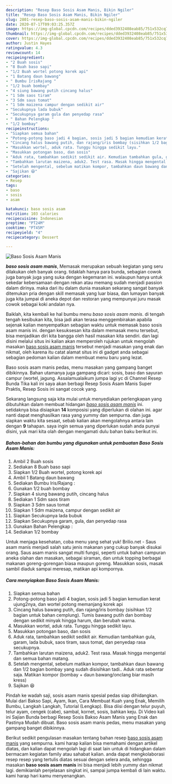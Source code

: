```yaml
---
description: "Resep Baso Sosis Asam Manis, Bikin Ngiler"
title: "Resep Baso Sosis Asam Manis, Bikin Ngiler"
slug: 2801-resep-baso-sosis-asam-manis-bikin-ngiler
date: 2020-07-17T09:03:25.357Z
image: https://img-global.cpcdn.com/recipes/dded3932408eab85/751x532cq70/baso-sosis-asam-manis-foto-resep-utama.jpg
thumbnail: https://img-global.cpcdn.com/recipes/dded3932408eab85/751x532cq70/baso-sosis-asam-manis-foto-resep-utama.jpg
cover: https://img-global.cpcdn.com/recipes/dded3932408eab85/751x532cq70/baso-sosis-asam-manis-foto-resep-utama.jpg
author: Justin Hayes
ratingvalue: 4.3
reviewcount: 14
recipeingredient:
- "2 Buah sosis"
- "8 Buah baso sapi"
- "1/2 Buah wortel potong korek api"
- "1 Batang daun bawang"
- " Bumbu IrisRajang "
- "1/2 buah bombay"
- "4 siung bawang putih cincang halus"
- "1 Sdm saos tiram"
- "3 Sdm saus tomat"
- "1 Sdm maizena campur dengan sedikit air"
- "Secukupnya lada bubuk"
- "Secukupnya garam gula dan penyedap rasa"
- " Bahan Pelengkap "
- "1/2 bombay"
recipeinstructions:
- "Siapkan semua bahan"
- "Potong-potong baso jadi 4 bagian, sosis jadi 5 bagian kemudian kerat ujung2nya, dan wortel potong memanjang korek api"
- "Cincang halus bawang putih, dan rajang/iris bombay (sisihkan 1/2 bagian untuk bahan cemplung). Tumis bawang putih dan bombay dengan sedikit minyak hingga harum, dan berubah warna."
- "Masukkan wortel, aduk rata. Tunggu hingga sedikit layu."
- "Masukkan potongan baso, dan sosis"
- "Aduk rata, tambahkan sedikit sedikit air. Kemudian tambahkan gula, garam, lada bubuk, saos tiram, saus tomat, dan penyedap rasa secukupnya."
- "Tambahkan larutan maizena, aduk2. Test rasa. Masak hingga mengental dan semua bahan matang."
- "Setelah mengental, sebelum matikan kompor, tambahkan daun bawang dan 1/2 bagian bombay yang sudah disisihkan tadi.. Aduk rata sebentar saja. Matikan kompor (bombay + daun bawang/onclang biar masih kress)"
- "Sajikan 😆"
categories:
- Resep
tags:
- baso
- sosis
- asam

katakunci: baso sosis asam 
nutrition: 103 calories
recipecuisine: Indonesian
preptime: "PT24M"
cooktime: "PT45M"
recipeyield: "4"
recipecategory: Dessert

---
```



![Baso Sosis Asam Manis](https://img-global.cpcdn.com/recipes/dded3932408eab85/751x532cq70/baso-sosis-asam-manis-foto-resep-utama.jpg)

<b><i>baso sosis asam manis</i></b>, Memasak merupakan sebuah kegiatan yang seru dilakukan oleh banyak orang. tidaklah hanya para bunda, sebagian cowok juga banyak juga yang suka dengan kegemaran ini. walaupun hanya untuk sekedar kebersamaan dengan rekan atau memang sudah menjadi passion dalam dirinya. maka dari itu dalam dunia masakan sekarang sangat banyak ditemukan pria dengan skill memasak yang luar biasa, dan lumayan banyak juga kita jumpai di aneka depot dan restoran yang mempunyai juru masak cowok sebagai koki andalan nya.

Baiklah, kita kembali ke hal bumbu menu <i>baso sosis asam manis</i>. di tengah tengah kesibukan kita, bisa jadi akan terasa menggembirakan apabila sejenak kalian menyempatkan sebagian waktu untuk memasak baso sosis asam manis ini. dengan kesuksesan kita dalam memasak menu tersebut, bisa menjadikan diri kita bangga oleh hasil masakan kita sendiri. dan lagi disini melalui situs ini kalian akan memperoleh rujukan untuk mengolah masakan <u>baso sosis asam manis</u> tersebut menjadi masakan yang enak dan nikmat, oleh karena itu catat alamat situs ini di gadget anda sebagai sebagian pedoman kalian dalam membuat menu baru yang lezat.

Baso sosis asam manis pedas, menu masakan yang gampang banget dibikinnya. Bahan utamanya juga gampang dicari: sosis, baso dan sayuran campur (wortel, jagung. Assalamualaikum jumpa lagi yc di Channel Resep Bunda Tika kali ini saya akan berbagi Resep Sosis Asam Manis Super Praktis, Resep Sosis ini sangat cocok yang.


Sekarang langsung saja kita mulai untuk menyediakan perlengkapan yang dibutuhkan dalam membuat hidangan <u><i>baso sosis asam manis</i></u> ini. setidaknya bisa disiapkan <b>14</b> komposisi yang diperlukan di olahan ini. agar nanti dapat menghasilkan rasa yang yummy dan sempurna. dan juga siapkan waktu kita sesaat, sebab kalian akan mengolahnya antara lain dengan <b>9</b> tahapan. saya ingin semua yang diperlukan sudah anda punyai disini, yuk mari kita olah dengan mengamati dulu bahan baku berikut ini.

<!--inarticleads1-->

##### Bahan-bahan dan bumbu yang digunakan untuk pembuatan Baso Sosis Asam Manis:

1. Ambil 2 Buah sosis
1. Sediakan 8 Buah baso sapi
1. Siapkan 1/2 Buah wortel, potong korek api
1. Ambil 1 Batang daun bawang
1. Sediakan  Bumbu Iris/Rajang :
1. Gunakan 1/2 buah bombay
1. Siapkan 4 siung bawang putih, cincang halus
1. Sediakan 1 Sdm saos tiram
1. Siapkan 3 Sdm saus tomat
1. Siapkan 1 Sdm maizena, campur dengan sedikit air
1. Siapkan Secukupnya lada bubuk
1. Siapkan Secukupnya garam, gula, dan penyedap rasa
1. Gunakan  Bahan Pelengkap :
1. Sediakan 1/2 bombay


Untuk menjaga kesehatan, coba menu yang sehat yuk! Brilio.net - Saus asam manis menjadi salah satu jenis makanan yang cukup banyak disukai orang. Saus asam manis sangat multi fungsi, seperti untuk bahan campuran aneka olahan dan masakan, sebagai siraman, dan untuk topping berbagai makanan goreng-gorengan biasa maupun goreng. Masukkan sosis, masak sambil diaduk sampai meresap, matikan api kompornya. 

<!--inarticleads2-->

##### Cara menyiapkan Baso Sosis Asam Manis:

1. Siapkan semua bahan
1. Potong-potong baso jadi 4 bagian, sosis jadi 5 bagian kemudian kerat ujung2nya, dan wortel potong memanjang korek api
1. Cincang halus bawang putih, dan rajang/iris bombay (sisihkan 1/2 bagian untuk bahan cemplung). Tumis bawang putih dan bombay dengan sedikit minyak hingga harum, dan berubah warna.
1. Masukkan wortel, aduk rata. Tunggu hingga sedikit layu.
1. Masukkan potongan baso, dan sosis
1. Aduk rata, tambahkan sedikit sedikit air. Kemudian tambahkan gula, garam, lada bubuk, saos tiram, saus tomat, dan penyedap rasa secukupnya.
1. Tambahkan larutan maizena, aduk2. Test rasa. Masak hingga mengental dan semua bahan matang.
1. Setelah mengental, sebelum matikan kompor, tambahkan daun bawang dan 1/2 bagian bombay yang sudah disisihkan tadi.. Aduk rata sebentar saja. Matikan kompor (bombay + daun bawang/onclang biar masih kress)
1. Sajikan 😆


Pindah ke wadah saji, sosis asam manis spesial pedas siap dihidangkan. Mulai dari Bakso Sapi, Ayam, Ikan, Cara Membuat Kuah yang Enak, Memilih Bumbu, Langkah Langkah, Tutorial (Lengkap). Bisa diisi dengan telur puyuh, telur ayam, cengek (cabe), sambal, kornet, sosis, bahkan keju. Di Video kali ini Sajian Bunda berbagi Resep Sosis Bakso Asam Manis yang Enak dan Pastinya Mudah dibuat. Baso sosis asam manis pedas, menu masakan yang gampang banget dibikinnya. 

Berikut sedikit pengulasan masakan tentang bahan resep <u>baso sosis asam manis</u> yang sempurna. kami harap kalian bisa memahami dengan artikel diatas, dan kalian dapat mengolah lagi di saat lain untuk di hidangkan dalam bermacam kegiatan family atau sahabat kalian. anda dapat mengkolaborasi resep resep yang tertulis diatas sesuai dengan selera anda, sehingga masakan <b>baso sosis asam manis</b> ini bisa menjadi lebih yummy dan nikmat lagi. demikianlah penjelasan singkat ini, sampai jumpa kembali di lain waktu. kami harap hari kamu menyenangkan.
